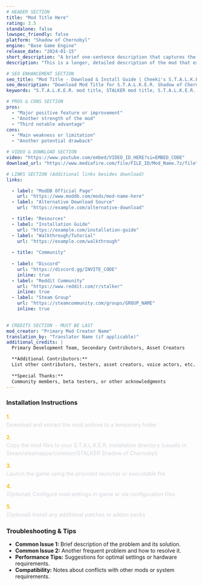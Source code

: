 ```yaml
---
# HEADER SECTION
title: "Mod Title Here"
rating: 3.5
standalone: false
lowspec_friendly: false
platform: "Shadow of Chernobyl"
engine: "Base Game Engine"
release_date: "2024-01-15"
short_description: "A brief one-sentence description that captures the essence of what this mod offers to players."
description: "This is a longer, detailed description of the mod that explains its features, gameplay changes, story elements, and what makes it unique. You can use HTML tags like <br><br> for line breaks. Describe the atmosphere, key mechanics, difficulty level, and target audience. Mention any major overhauls, new content, or significant changes from the base game. Keep it engaging and informative to help players decide if this mod is right for them."

# SEO ENHANCEMENT SECTION
seo_title: "Mod Title - Download & Install Guide | Cheeki's S.T.A.L.K.E.R. Mods Archive"
seo_description: "Download Mod Title for S.T.A.L.K.E.R. Shadow of Chernobyl. Complete installation guide, gameplay features, and detailed review on Cheeki's S.T.A.L.K.E.R. Mods Archive"
keywords: "S.T.A.L.K.E.R. mod title, STALKER mod title, S.T.A.L.K.E.R. story mods, STALKER gameplay mods, Shadow of Chernobyl mods, STALKER Shadow of Chernobyl mods, best STALKER mods 2025, cheeki mods archive, Cheeki Breeki youtube"

# PROS & CONS SECTION
pros:
  - "Major positive feature or improvement"
  - "Another strength of the mod"
  - "Third notable advantage"
cons:
  - "Main weakness or limitation"
  - "Another potential drawback"

# VIDEO & DOWNLOAD SECTION
video: "https://www.youtube.com/embed/VIDEO_ID_HERE?si=EMBED_CODE"
download_url: "https://www.mediafire.com/file/FILE_ID/Mod_Name.7z/file"

# LINKS SECTION (Additional links besides download)
links:    

  - label: "ModDB Official Page"
    url: "https://www.moddb.com/mods/mod-name-here"
  - label: "Alternative Download Source"
    url: "https://example.com/alternative-download"

  - title: "Resources"
  - label: "Installation Guide"
    url: "https://example.com/installation-guide"
  - label: "Walkthrough/Tutorial"
    url: "https://example.com/walkthrough"
  
  - title: "Community"
  
  - label: "Discord"
    url: "https://discord.gg/INVITE_CODE"
    inline: true
  - label: "Reddit Community"
    url: "https://www.reddit.com/r/stalker"
    inline: true
  - label: "Steam Group"
    url: "https://steamcommunity.com/groups/GROUP_NAME"
    inline: true

    
# CREDITS SECTION - MUST BE LAST
mod_creator: "Primary Mod Creator Name"
translation_by: "Translator Name (if applicable)"
additional_credits: |
  Primary Development Team, Secondary Contributors, Asset Creators

  **Additional Contributors:**
  List other contributors, testers, asset creators, voice actors, etc.
  
  **Special Thanks:**
  Community members, beta testers, or other acknowledgments
---
```


### Installation Instructions

<div class="space-y-3 mt-4">
  <div class="flex items-start" style="gap: 0.75rem; margin-bottom: 0.75rem;">
    <span style="color: #fbbf24 !important; font-weight: bold; font-size: 0.875rem; flex-shrink: 0; line-height: 1.5; min-width: 1.2rem;">1.</span>
    <div style="flex: 1; line-height: 1.5;">
      <p style="margin: 0; color: #d1d5db;">Download and extract the mod archive to a temporary folder</p>
    </div>
  </div>

  <div class="flex items-start" style="gap: 0.75rem; margin-bottom: 0.75rem;">
    <span style="color: #fbbf24 !important; font-weight: bold; font-size: 0.875rem; flex-shrink: 0; line-height: 1.5; min-width: 1.2rem;">2.</span>
    <div style="flex: 1; line-height: 1.5;">
      <p style="margin: 0; color: #d1d5db;">Copy the mod files to your S.T.A.L.K.E.R. installation directory (usually in Steam/steamapps/common/STALKER Shadow of Chernobyl)</p>
    </div>
  </div>

  <div class="flex items-start" style="gap: 0.75rem; margin-bottom: 0.75rem;">
    <span style="color: #fbbf24 !important; font-weight: bold; font-size: 0.875rem; flex-shrink: 0; line-height: 1.5; min-width: 1.2rem;">3.</span>
    <div style="flex: 1; line-height: 1.5;">
      <p style="margin: 0; color: #d1d5db;">Launch the game using the provided launcher or executable file</p>
    </div>
  </div>

  <div class="flex items-start" style="gap: 0.75rem; margin-bottom: 0.75rem;">
    <span style="color: #fbbf24 !important; font-weight: bold; font-size: 0.875rem; flex-shrink: 0; line-height: 1.5; min-width: 1.2rem;">4.</span>
    <div style="flex: 1; line-height: 1.5;">
      <p style="margin: 0; color: #d1d5db;">(Optional) Configure mod settings in-game or via configuration files</p>
    </div>
  </div>

  <div class="flex items-start" style="gap: 0.75rem; margin-bottom: 0;">
    <span style="color: #fbbf24 !important; font-weight: bold; font-size: 0.875rem; flex-shrink: 0; line-height: 1.5; min-width: 1.2rem;">5.</span>
    <div style="flex: 1; line-height: 1.5;">
      <p style="margin: 0; color: #d1d5db;">(Optional) Install any additional patches or addon packs</p>
    </div>
  </div>
</div>

### Troubleshooting & Tips

- **Common Issue 1:** Brief description of the problem and its solution.  
- **Common Issue 2:** Another frequent problem and how to resolve it.
- **Performance Tips:** Suggestions for optimal settings or hardware requirements.
- **Compatibility:** Notes about conflicts with other mods or system requirements.
